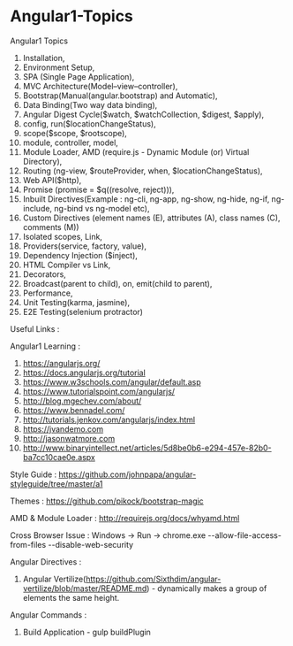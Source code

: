 # Angular1-Topics
Angular1 Topics

1. Installation,
2. Environment Setup,
3. SPA (Single Page Application), 
4. MVC Architecture(Model–view–controller),
5. Bootstrap(Manual(angular.bootstrap) and Automatic),
6. Data Binding(Two way data binding),
7. Angular Digest Cycle($watch, $watchCollection, $digest, $apply),
8. config, run($locationChangeStatus),
9. scope($scope, $rootscope),
10. module, controller, model,
11. Module Loader, AMD (require.js - Dynamic Module (or) Virtual Directory),
12. Routing (ng-view, $routeProvider, when, $locationChangeStatus),
13. Web API($http),
14. Promise (promise = $q((resolve, reject))),
15. Inbuilt Directives(Example : ng-cli, ng-app, ng-show, ng-hide, ng-if, ng-include, ng-bind vs ng-model etc),
16. Custom Directives (element names (E), attributes (A), class names (C), comments (M))
17. Isolated scopes, Link,
18. Providers(service, factory, value),
19. Dependency Injection ($inject),
20. HTML Compiler vs Link,
21. Decorators,
22. Broadcast(parent to child), on, emit(child to parent),
23. Performance,
24. Unit Testing(karma, jasmine),
25. E2E Testing(selenium protractor)

Useful Links :

Angular1 Learning :
1. https://angularjs.org/
2. https://docs.angularjs.org/tutorial
3. https://www.w3schools.com/angular/default.asp
4. https://www.tutorialspoint.com/angularjs/
5. http://blog.mgechev.com/about/
6. https://www.bennadel.com/
7. http://tutorials.jenkov.com/angularjs/index.html
8. https://jvandemo.com
9. http://jasonwatmore.com
10. http://www.binaryintellect.net/articles/5d8be0b6-e294-457e-82b0-ba7cc10cae0e.aspx

Style Guide : https://github.com/johnpapa/angular-styleguide/tree/master/a1

Themes : https://github.com/pikock/bootstrap-magic

AMD & Module Loader : http://requirejs.org/docs/whyamd.html

Cross Browser Issue : Windows -> Run -> chrome.exe --allow-file-access-from-files --disable-web-security

Angular Directives :
 1. Angular Vertilize(https://github.com/Sixthdim/angular-vertilize/blob/master/README.md) - dynamically makes a group of elements the same height.
   
Angular Commands :
1. Build Application - gulp buildPlugin
